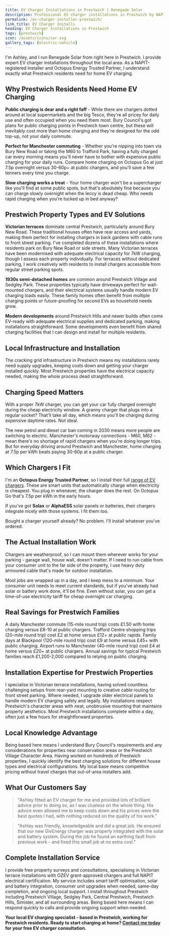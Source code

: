 ```yaml
---
title: EV Charger Installations in Prestwich | Renegade Solar
description: Professional EV charger installations in Prestwich by NAPIT-registered electrician. Smart charging integration with solar panels and home batteries.
permalink: /ev-charger-installer-prestwich/
link_title: EV Charger Installs
heading: EV Charger Installations in Prestwich
tags: [prestwich]
icon: /assets/icons/car.svg
gallery_tags: [electric-vehicle]
---
```


I'm Ashley, and I run Renegade Solar from right here in Prestwich. I provide expert EV charger installations throughout the local area. As a NAPIT-registered installer and Octopus Energy Trusted Partner, I understand exactly what Prestwich residents need for home EV charging.

## Why Prestwich Residents Need Home EV Charging

**Public charging is dear and a right faff** - While there are chargers dotted around at local supermarkets and the big Tesco, they're all pricey for daily use and often occupied when you need them most. Bury Council's got plans for public charging points in Prestwich town centre, but these will inevitably cost more than home charging and they're designed for the odd top-up, not your daily commute.

**Perfect for Manchester commuting** - Whether you're nipping into town via Bury New Road or taking the M60 to Trafford Park, having a fully charged car every morning means you'll never have to bother with expensive public charging for your daily runs. Compare home charging on Octopus Go at just 7.5p overnight versus 30-60p+ at public chargers, and you'll save a few tenners every time you charge.

**Slow charging works a treat** - Your home charger won't be a supercharger like you'll find at some public spots, but that's absolutely fine because you can charge slowly overnight when the leccy is dead cheap. Who needs rapid charging when you're tucked up in bed anyway?

## Prestwich Property Types and EV Solutions

**Victorian terraces** dominate central Prestwich, particularly around Bury New Road. These traditional houses often have rear access and yards, making them perfect for installing chargers in back gardens with cable runs to front street parking. I've completed dozens of these installations where residents park on Bury New Road or side streets. Many Victorian terraces have been modernised with adequate electrical capacity for 7kW charging, though I assess each property individually. For terraces without dedicated parking, I work creatively with residents to install chargers accessible from regular street parking spots.

**1930s semi-detached homes** are common around Prestwich Village and Sedgley Park. These properties typically have driveways perfect for wall-mounted chargers, and their electrical systems usually handle modern EV charging loads easily. These family homes often benefit from multiple charging points or future-proofing for second EVs as household needs grow.

**Modern developments** around Prestwich Hills and newer builds often come EV-ready with adequate electrical supplies and dedicated parking, making installations straightforward. Some developments even benefit from shared charging facilities that I can design and install for multiple residents.

## Local Infrastructure and Installation

The cracking grid infrastructure in Prestwich means my installations rarely need supply upgrades, keeping costs down and getting your charger installed quickly. Most Prestwich properties have the electrical capacity needed, making the whole process dead straightforward.

## Charging Speed Matters

With a proper 7kW charger, you can get your car fully charged overnight during the cheap electricity window. A granny charger that plugs into a regular socket? That'll take all day, which means you'll be charging during expensive daytime rates. Not ideal.

The new petrol and diesel car ban coming in 2030 means more people are switching to electric. Manchester's motorway connections - M60, M62 - mean there's no shortage of rapid chargers when you're doing longer trips. But for everyday driving around Prestwich and Manchester, home charging at 7.5p per kWh beats paying 30-60p at a public charger.

## Which Chargers I Fit

I'm an **Octopus Energy Trusted Partner**, so I install their full [range of EV chargers](https://octopus.energy/get-an-ev-charger/). These are smart units that automatically charge when electricity is cheapest. You plug in whenever, the charger does the rest. On Octopus Go that's 7.5p per kWh in the early hours.

If you've got **Solax** or **AlphaESS** solar panels or batteries, their chargers integrate nicely with those systems. I fit them too.

Bought a charger yourself already? No problem. I'll install whatever you've ordered.

## The Actual Installation Work

Chargers are weatherproof, so I can mount them wherever works for your parking - garage wall, house wall, doesn't matter. If I need to run cable from your consumer unit to the far side of the property, I use heavy duty armoured cable that's made for outdoor installation.

Most jobs are wrapped up in a day, and I keep mess to a minimum. Your consumer unit needs to meet current standards, but if you've already had solar or battery work done, it'll be fine. Even without solar, you can get a time-of-use electricity tariff for cheap overnight car charging.

## Real Savings for Prestwich Families

A daily Manchester commute (15-mile round trip) costs £1.50 with home charging versus £8-10 at public chargers. Trafford Centre shopping trips (20-mile round trip) cost £2 at home versus £12+ at public rapids. Family days at Blackpool (120-mile round trip) cost £9 at home versus £45+ with public charging. Airport runs to Manchester (40-mile round trip) cost £4 at home versus £20+ at public chargers. Annual savings for typical Prestwich families reach £1,200-2,000 compared to relying on public charging.

## Installation Expertise for Prestwich Properties

I specialise in Victorian terrace installations, having solved countless challenging setups from rear-yard mounting to creative cable routing for front street parking. Where needed, I upgrade older electrical panels to handle modern EV charging safely and legally. My installations respect Prestwich's character areas with neat, unobtrusive mounting that maintains property aesthetics. Most Prestwich installations complete within a day, often just a few hours for straightforward properties.

## Local Knowledge Advantage

Being based here means I understand Bury Council's requirements and any considerations for properties near conservation areas or the Prestwich Village Character Area. Having worked on hundreds of Prestwich properties, I quickly identify the best charging solutions for different house types and electrical configurations. My local base means competitive pricing without travel charges that out-of-area installers add.

## What Our Customers Say

> "Ashley fitted an EV charger for me and provided lots of brilliant advice prior to doing so, as I was clueless on the whole thing. His advice even allowed me to keep costs down and his prices were the best quotes I had, with nothing reduced on the quality of his work."

> "Ashley was friendly, knowledgeable and did a great job. He ensured that our new GivEnergy charger was properly integrated with the solar and battery system. During the job he found an earthing fault from previous work - and fixed this small job at no extra cost."

## Complete Installation Service

I provide free property surveys and consultations, specialising in Victorian terrace installations with OZEV grant-approved chargers and full NAPIT electrical certification. My service includes smart tariff optimisation, solar and battery integration, consumer unit upgrades when needed, same-day completion, and ongoing local support. I install throughout Prestwich including Prestwich Village, Sedgley Park, Central Prestwich, Prestwich Hills, Simister, and all surrounding areas. Being based here means I can respond quickly to calls and provide ongoing support when needed.

**Your local EV charging specialist - based in Prestwich, working for Prestwich residents. Ready to start charging at home? [Contact me today](/contact/) for your free EV charger consultation.**

